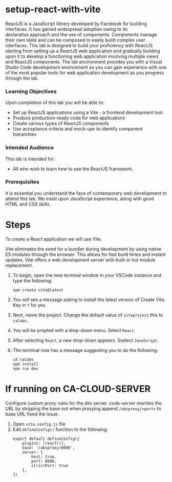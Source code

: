 # setup-react-with-vite
ReactJS is a JavaScript library developed by Facebook for building interfaces. It has gained widespread adoption owing to its declarative approach and the use of components. Components manage their own state and can be composed to easily build complex user interfaces. This lab is designed to build your proficiency with ReactJS starting from setting up a ReactJS web application and gradually building upon it to develop a functioning web application involving multiple views and ReactJS components. The lab environment provides you with a Visual Studio Code development environment so you can gain experience with one of the most popular tools for web application development as you progress through the lab.

### Learning Objectives
Upon completion of this lab you will be able to:

- Set up ReactJS applications using a Vite - a frontend development tool. 
- Produce production-ready code for web applications
- Create various types of ReactJS components
- Use acceptance criteria and mock-ups to identify component hierarchies

### Intended Audience
This lab is intended for:

- All who wish to learn how to use the ReactJS framework.

### Prerequisites
It is essential you understand the face of contemporary web development to attend this lab. We insist upon JavaScript experience, along with good HTML and CSS skills.



# Steps

To create a React application we will use Vite.

Vite eliminates the need for a bundler during development by using native ES modules through the browser. This allows for fast build times and instant updates. Vite offers a web development server with built-in hot module replacement.

1. To begin, open the new terminal window in your VSCode instance and type the following:
    ~~~~~~~
    npm create vite@latest
    ~~~~~~~

2. You will see a message asking to install the latest version of Create Vite. Key in `Y` for yes. 

3. Next, name the project. Change the default value of `viteproject` this to `calabs`. 

4. You will be propted with a drop-down menu. Select `React`. 

5. After selecting `React`, a new drop-down appears. Sselect `JavaScript`. 

6. The terminal now has a message suggesting you to do the following:
    ~~~~~~~
    cd calabs
    npm install
    npm run dev
    ~~~~~~~


# If running on CA-CLOUD-SERVER

Configure custom proxy rules for the dev server.
code-server rewrites the URL by stripping the base out when proxying
append `/absproxy/<port>` to base URL fixed the issue.

1. Open `vite.config.js` file
2. Edit `defineConfig()` function to the following:
    ~~~~~~~
    export default defineConfig({
        plugins: [react()],
        base: '/absproxy/8000',
        server: {
            host: true,
            port: 8000,
            strictPort: true
        },
    })
    ~~~~~~~
